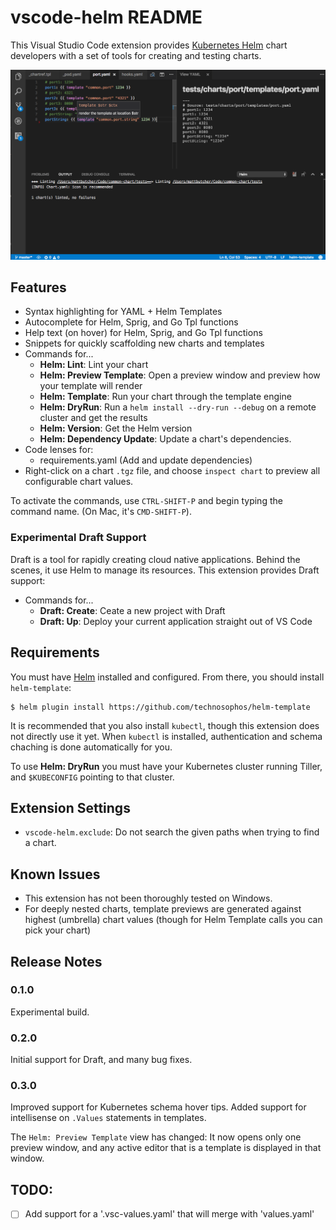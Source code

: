 # vscode-helm README

This Visual Studio Code extension provides [Kubernetes Helm](http://helm.sh) chart developers with a set of tools for creating and testing charts.

![screenshot of Helm extension](./screenshot.png)

## Features

- Syntax highlighting for YAML + Helm Templates
- Autocomplete for Helm, Sprig, and Go Tpl functions
- Help text (on hover) for Helm, Sprig, and Go Tpl functions
- Snippets for quickly scaffolding new charts and templates
- Commands for...
  - **Helm: Lint**: Lint your chart
  - **Helm: Preview Template**: Open a preview window and preview how your template will render
  - **Helm: Template**: Run your chart through the template engine
  - **Helm: DryRun**: Run a `helm install --dry-run --debug` on a remote cluster and get the results
  - **Helm: Version**: Get the Helm version
  - **Helm: Dependency Update**: Update a chart's dependencies.
- Code lenses for:
  - requirements.yaml (Add and update dependencies)
- Right-click on a chart `.tgz` file, and choose `inspect chart` to preview all configurable chart values.

To activate the commands, use `CTRL-SHIFT-P` and begin typing the command name. (On Mac, it's `CMD-SHIFT-P`).

### Experimental Draft Support

Draft is a tool for rapidly creating cloud native applications. Behind the scenes, it use Helm to manage its resources. This extension provides Draft support:

- Commands for...
  - **Draft: Create**: Ceate a new project with Draft
  - **Draft: Up**: Deploy your current application straight out of VS Code

## Requirements

You must have [Helm](http://helm.sh) installed and configured. From there, you should install `helm-template`:

```console
$ helm plugin install https://github.com/technosophos/helm-template
```

It is recommended that you also install `kubectl`, though this extension does not directly use it yet. When `kubectl` is installed, authentication and schema chaching is done automatically for you.

To use **Helm: DryRun** you must have your Kubernetes cluster running Tiller, and `$KUBECONFIG` pointing to that cluster. 

## Extension Settings

* `vscode-helm.exclude`: Do not search the given paths when trying to find a chart.

## Known Issues

- This extension has not been thoroughly tested on Windows.
- For deeply nested charts, template previews are generated against highest (umbrella) chart values (though for Helm Template calls you can pick your chart)

## Release Notes

### 0.1.0

Experimental build.

### 0.2.0

Initial support for Draft, and many bug fixes.

### 0.3.0

Improved support for Kubernetes schema hover tips. Added support for intellisense on `.Values` statements in templates.

The `Helm: Preview Template`  view has changed: It now opens only one preview window, and any active editor that is a template is displayed in that window.

## TODO:

- [ ] Add support for a '.vsc-values.yaml' that will merge with 'values.yaml'